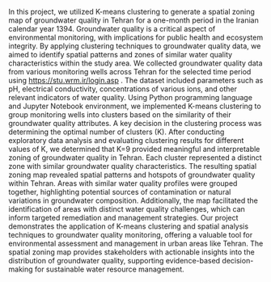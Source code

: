 In this project, we utilized K-means clustering to generate a spatial zoning map of groundwater quality in Tehran for a one-month period in the Iranian calendar year 1394. 
Groundwater quality is a critical aspect of environmental monitoring, with implications for public health and ecosystem integrity. By applying clustering techniques to groundwater quality data, we aimed to identify spatial patterns and zones of similar water quality characteristics within the study area.
We collected groundwater quality data from various monitoring wells across Tehran for the selected time period using https://stu.wrm.ir/login.asp . The dataset included parameters such as pH, electrical conductivity, concentrations of various ions, and other relevant indicators of water quality. Using Python programming language and Jupyter Notebook environment, we implemented K-means clustering to group monitoring wells into clusters based on the similarity of their groundwater quality attributes.
A key decision in the clustering process was determining the optimal number of clusters (K). After conducting exploratory data analysis and evaluating clustering results for different values of K, we determined that K=9 provided meaningful and interpretable zoning of groundwater quality in Tehran. Each cluster represented a distinct zone with similar groundwater quality characteristics.
The resulting spatial zoning map revealed spatial patterns and hotspots of groundwater quality within Tehran. Areas with similar water quality profiles were grouped together, highlighting potential sources of contamination or natural variations in groundwater composition. Additionally, the map facilitated the identification of areas with distinct water quality challenges, which can inform targeted remediation and management strategies.
Our project demonstrates the application of K-means clustering and spatial analysis techniques to groundwater quality monitoring, offering a valuable tool for environmental assessment and management in urban areas like Tehran. The spatial zoning map provides stakeholders with actionable insights into the distribution of groundwater quality, supporting evidence-based decision-making for sustainable water resource management.
